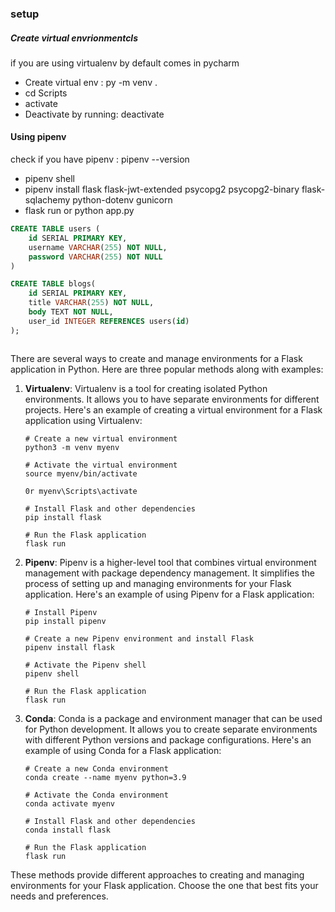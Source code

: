 ### setup
##### Create virtual envrionmentcls
if you are using virtualenv by default comes in pycharm
- Create virtual env : py -m venv .
- cd Scripts
- activate
- Deactivate by running: deactivate


#### Using pipenv
check if you have pipenv : pipenv --version
- pipenv shell
- pipenv install flask flask-jwt-extended psycopg2 psycopg2-binary flask-sqlachemy python-dotenv gunicorn
- flask run or python app.py


```SQL
CREATE TABLE users (
    id SERIAL PRIMARY KEY,
    username VARCHAR(255) NOT NULL,
    password VARCHAR(255) NOT NULL
)

CREATE TABLE blogs(
    id SERIAL PRIMARY KEY,
    title VARCHAR(255) NOT NULL,
    body TEXT NOT NULL,
    user_id INTEGER REFERENCES users(id)
);
```

```python
```

There are several ways to create and manage environments for a Flask application in Python. Here are three popular methods along with examples:

1. **Virtualenv**: Virtualenv is a tool for creating isolated Python environments. It allows you to have separate environments for different projects. Here's an example of creating a virtual environment for a Flask application using Virtualenv:

   ```plaintext
   # Create a new virtual environment
   python3 -m venv myenv

   # Activate the virtual environment
   source myenv/bin/activate
   
   0r myenv\Scripts\activate

   # Install Flask and other dependencies
   pip install flask

   # Run the Flask application
   flask run
   ```

2. **Pipenv**: Pipenv is a higher-level tool that combines virtual environment management with package dependency management. It simplifies the process of setting up and managing environments for your Flask application. Here's an example of using Pipenv for a Flask application:

   ```plaintext
   # Install Pipenv
   pip install pipenv

   # Create a new Pipenv environment and install Flask
   pipenv install flask

   # Activate the Pipenv shell
   pipenv shell

   # Run the Flask application
   flask run
   ```

3. **Conda**: Conda is a package and environment manager that can be used for Python development. It allows you to create separate environments with different Python versions and package configurations. Here's an example of using Conda for a Flask application:

   ```plaintext
   # Create a new Conda environment
   conda create --name myenv python=3.9

   # Activate the Conda environment
   conda activate myenv

   # Install Flask and other dependencies
   conda install flask

   # Run the Flask application
   flask run
   ```

These methods provide different approaches to creating and managing environments for your Flask application. Choose the one that best fits your needs and preferences.